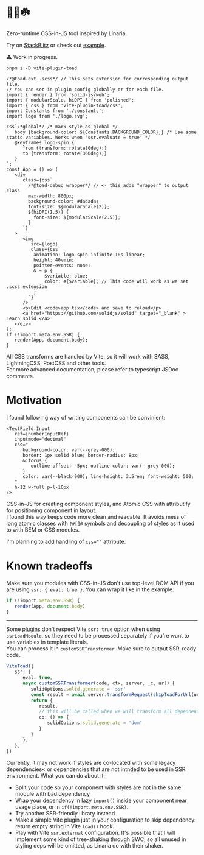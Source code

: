 # 🌺🐸☘️

Zero-runtime CSS-in-JS tool inspired by Linaria.

Try on [StackBlitz](https://stackblitz.com/edit/solidjs-templates-lmpush?file=app%2Fapp.tsx) or check out [example](example-solid).

⚠ Work in progress.

`pnpm i -D vite-plugin-toad`

```tsx
/*@toad-ext .scss*/ // This sets extension for corresponding output file.
// You can set in plugin config globally or for each file.
import { render } from 'solid-js/web';
import { modularScale, hiDPI } from 'polished';
import { css } from 'vite-plugin-toad/css';
import Constants from './constants';
import logo from './logo.svg';

css`/*global*/ /* mark style as global */
   body {background-color: ${Constants.BACKGROUND_COLOR};} /* Use some static variables. Works when 'ssr.evaluate = true' */
   @keyframes logo-spin {
      from {transform: rotate(0deg);}
      to {transform: rotate(360deg);}
   }
`;
const App = () => (
   <div
      class={css`
        /*@toad-debug wrapper*/ // <- this adds "wrapper" to output class
        max-width: 800px;
        background-color: #dadada;
        font-size: ${modularScale(2)};
        ${hiDPI(1.5)} {
          font-size: ${modularScale(2.5)};
        }
      `}
   >
      <img
         src={logo}
         class={css`
          animation: logo-spin infinite 10s linear;
          height: 40vmin;
          pointer-events: none;
          & ~ p {
              $variable: blue;
              color: #{$variable}; // This code will work as we set .scss extension
          }
        `}
      />
      <p>Edit <code>app.tsx</code> and save to reload</p>
      <a href="https://github.com/solidjs/solid" target="_blank" > Learn solid </a>
   </div>
);
if (!import.meta.env.SSR) {
   render(App, document.body);
}
```
All CSS transforms are handled by Vite, so it will work with SASS, LightningCSS, PostCSS and other tools.  
For more advanced documentation, please refer to typescript JSDoc comments.

# Motivation
I found following way of writing components can be convinient:
```tsx
<TextField.Input
   ref={numberInputRef}
   inputmode="decimal"
   css="
      background-color: var(--grey-000);
      border: 1px solid blue; border-radius: 8px;
      &:focus {
         outline-offset: -5px; outline-color: var(--grey-000);
      }
      color: var(--black-900); line-height: 3.5rem; font-weight: 500;
   "
   h-12 w-full p-l-10px
/>
```
CSS-in-JS for creating component styles, and Atomic CSS with attributify for positioning component in layout.  
I found this way keeps code more clean and readable. It avoids mess of long atomic classes with `?#[]@` symbols and decoupling of styles as it used to with BEM or CSS modules.

I'm planning to add handling of `css=""` attribute.

# Known tradeoffs
Make sure you modules with CSS-in-JS don't use top-level DOM API if you are using `ssr: { eval: true }`. You can wrap it like in the example:
```ts
if (!import.meta.env.SSR) {
   render(App, document.body)
}
```
---
Some [plugins](https://github.com/solidjs/vite-plugin-solid/pull/105) don't respect Vite `ssr: true` option when using `ssrLoadModule`, so they need to be processed separately if you're want to use variables in template literals.  
You can process it in `customSSRTransformer`. Make sure to output SSR-ready code.
```ts
ViteToad({
   ssr: {
      eval: true,
      async customSSRTransformer(code, ctx, server, _c, url) {
         solidOptions.solid.generate = 'ssr'
         const result = await server.transformRequest(skipToadForUrl(url), { ssr: true })
         return {
            result,
            // this will be called when we will transform all dependencies
            cb: () => {
               solidOptions.solid.generate = 'dom'
            }
         } 
      },
   },
})
```
Currently, it may not work if styles are co-located with some legacy dependencies< or dependencies that are not intnded to be used in SSR environment. What you can do about it:
- Split your code so your component with styles are not in the same module with bad dependency
- Wrap your dependency in lazy `import()` inside your component near usage place, or in `if(!import.meta.env.SSR)`.
- Try another SSR-friendly library instead
- Make a simple Vite plugin just in your configuration to skip dependency: return empty string in Vite `load()` hook.
- Play with Vite `ssr.external` configuration.
It's possible that I will implement some kind of tree-shaking through SWC, so all unused in styling deps will be omitted, as Linaria do with their shaker.